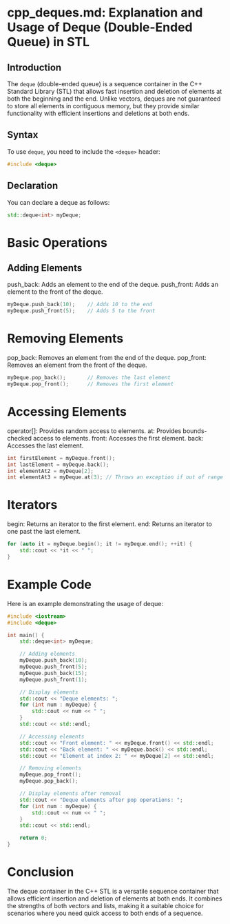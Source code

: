 # cpp_deques.md: Explanation and Usage of Deque (Double-Ended Queue) in STL

## Introduction

The `deque` (double-ended queue) is a sequence container in the C++ Standard Library (STL) that allows fast insertion and deletion of elements at both the beginning and the end. Unlike vectors, deques are not guaranteed to store all elements in contiguous memory, but they provide similar functionality with efficient insertions and deletions at both ends.

## Syntax

To use `deque`, you need to include the `<deque>` header:

```cpp
#include <deque>
```
## Declaration
You can declare a deque as follows:

```cpp
std::deque<int> myDeque;
```

# Basic Operations
## Adding Elements
push_back: Adds an element to the end of the deque.
push_front: Adds an element to the front of the deque.


```cpp
myDeque.push_back(10);    // Adds 10 to the end
myDeque.push_front(5);    // Adds 5 to the front
```

# Removing Elements
pop_back: Removes an element from the end of the deque.
pop_front: Removes an element from the front of the deque.

```cpp
myDeque.pop_back();       // Removes the last element
myDeque.pop_front();      // Removes the first element
```

# Accessing Elements
operator[]: Provides random access to elements.
at: Provides bounds-checked access to elements.
front: Accesses the first element.
back: Accesses the last element.

```cpp
int firstElement = myDeque.front();
int lastElement = myDeque.back();
int elementAt2 = myDeque[2];
int elementAt3 = myDeque.at(3); // Throws an exception if out of range
```

# Iterators
begin: Returns an iterator to the first element.
end: Returns an iterator to one past the last element.

```cpp
for (auto it = myDeque.begin(); it != myDeque.end(); ++it) {
    std::cout << *it << " ";
}
```

# Example Code
Here is an example demonstrating the usage of deque:

```cpp
#include <iostream>
#include <deque>

int main() {
    std::deque<int> myDeque;

    // Adding elements
    myDeque.push_back(10);
    myDeque.push_front(5);
    myDeque.push_back(15);
    myDeque.push_front(1);

    // Display elements
    std::cout << "Deque elements: ";
    for (int num : myDeque) {
        std::cout << num << " ";
    }
    std::cout << std::endl;

    // Accessing elements
    std::cout << "Front element: " << myDeque.front() << std::endl;
    std::cout << "Back element: " << myDeque.back() << std::endl;
    std::cout << "Element at index 2: " << myDeque[2] << std::endl;

    // Removing elements
    myDeque.pop_front();
    myDeque.pop_back();

    // Display elements after removal
    std::cout << "Deque elements after pop operations: ";
    for (int num : myDeque) {
        std::cout << num << " ";
    }
    std::cout << std::endl;

    return 0;
}
```
# Conclusion
The deque container in the C++ STL is a versatile sequence container that allows efficient insertion and deletion of elements at both ends. It combines the strengths of both vectors and lists, making it a suitable choice for scenarios where you need quick access to both ends of a sequence.
